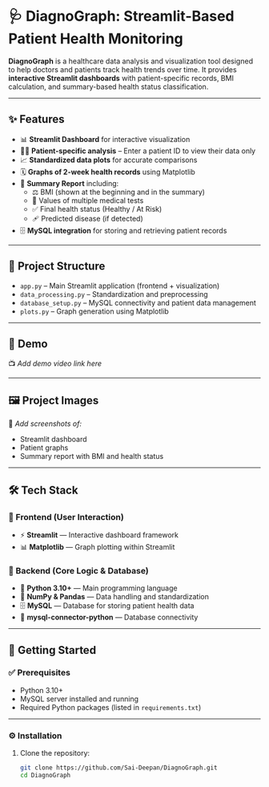 # 🩺 DiagnoGraph: Streamlit-Based Patient Health Monitoring  

**DiagnoGraph** is a healthcare data analysis and visualization tool designed to help doctors and patients track health trends over time. It provides **interactive Streamlit dashboards** with patient-specific records, BMI calculation, and summary-based health status classification.  

---

## ✨ Features  

- 📊 **Streamlit Dashboard** for interactive visualization  
- 🧑‍⚕️ **Patient-specific analysis** – Enter a patient ID to view their data only  
- 📈 **Standardized data plots** for accurate comparisons  
- 🗓️ **Graphs of 2-week health records** using Matplotlib  
- 📝 **Summary Report** including:  
  - ⚖️ BMI (shown at the beginning and in the summary)  
  - 🧪 Values of multiple medical tests  
  - ✅ Final health status (Healthy / At Risk)  
  - 🩹 Predicted disease (if detected)  
- 🗄️ **MySQL integration** for storing and retrieving patient records  

---

## 📂 Project Structure  

- `app.py` – Main Streamlit application (frontend + visualization)  
- `data_processing.py` – Standardization and preprocessing  
- `database_setup.py` – MySQL connectivity and patient data management  
- `plots.py` – Graph generation using Matplotlib  

---

## 🎥 Demo  

📺 *Add demo video link here*  

---

## 🖼️ Project Images  

📸 *Add screenshots of:*  
- Streamlit dashboard  
- Patient graphs  
- Summary report with BMI and health status  

---

## 🛠️ Tech Stack  

### 🎨 Frontend (User Interaction)  
- ⚡ **Streamlit** — Interactive dashboard framework  
- 📊 **Matplotlib** — Graph plotting within Streamlit  

### 🔧 Backend (Core Logic & Database)  
- 🐍 **Python 3.10+** — Main programming language  
- 🧮 **NumPy & Pandas** — Data handling and standardization  
- 🗄️ **MySQL** — Database for storing patient health data  
- 🔗 **mysql-connector-python** — Database connectivity  

---

## 🚀 Getting Started  

### ✅ Prerequisites  
- Python 3.10+  
- MySQL server installed and running  
- Required Python packages (listed in `requirements.txt`)  

---

### ⚙️ Installation  

1. Clone the repository:  
   ```bash
   git clone https://github.com/Sai-Deepan/DiagnoGraph.git
   cd DiagnoGraph
